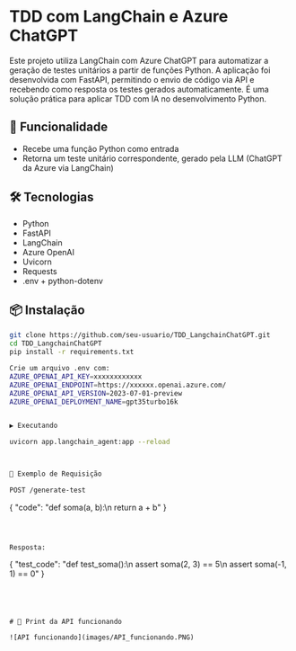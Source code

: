 # TDD com LangChain e Azure ChatGPT

Este projeto utiliza LangChain com Azure ChatGPT para automatizar a geração de testes unitários a partir de funções Python. A aplicação foi desenvolvida com FastAPI, permitindo o envio de código via API e recebendo como resposta os testes gerados automaticamente. É uma solução prática para aplicar TDD com IA no desenvolvimento Python.

## 🚀 Funcionalidade

- Recebe uma função Python como entrada
- Retorna um teste unitário correspondente, gerado pela LLM (ChatGPT da Azure via LangChain)

## 🛠 Tecnologias

- Python
- FastAPI
- LangChain
- Azure OpenAI
- Uvicorn
- Requests
- .env + python-dotenv

## 📦 Instalação

```bash
git clone https://github.com/seu-usuario/TDD_LangchainChatGPT.git
cd TDD_LangchainChatGPT
pip install -r requirements.txt

Crie um arquivo .env com:
AZURE_OPENAI_API_KEY=xxxxxxxxxxxx
AZURE_OPENAI_ENDPOINT=https://xxxxxx.openai.azure.com/
AZURE_OPENAI_API_VERSION=2023-07-01-preview
AZURE_OPENAI_DEPLOYMENT_NAME=gpt35turbo16k


▶️ Executando

uvicorn app.langchain_agent:app --reload



📩 Exemplo de Requisição

POST /generate-test
```
{
  "code": "def soma(a, b):\n    return a + b"
}
```



Resposta:

```
{
  "test_code": "def test_soma():\n    assert soma(2, 3) == 5\n    assert soma(-1, 1) == 0"
}
```




# 📸 Print da API funcionando

![API funcionando](images/API_funcionando.PNG)

